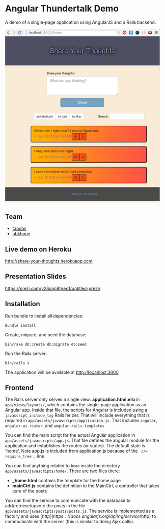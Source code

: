 # Angular Thundertalk Demo

A demo of a single-page application using AngularJS and a Rails backend.

![AngularJS Demo](screenshot_smaller.png)

## Team

* [taodav](https://github.com/taodav)
* [nbkhope](https://github.com/nbkhope)

## Live demo on Heroku

http://share-your-thoughts.herokuapp.com

## Presentation Slides

https://prezi.com/y26anp9tpeo1/untitled-prezi/

## Installation

Run bundle to install all dependencies:

```
bundle install
```

Create, migrate, and seed the database:

```
bin/rake db:create db:migrate db:seed
```

Run the Rails server:

```
bin/rails s
```

The application will be available at [http://localhost:3000](http://localhost:3000)

## Frontend

The Rails server only serves a single view: **application.html.erb** in `app/views/layouts/`, which contains the single-page application as an Angular app. Inside that file, the scripts for Angular is included using a `javascript_include_tag` Rails helper. That will include everything that is required in `app/assets/javascripts/application.js`. That includes `angular`, `angular-ui-router`, and `angular-rails-templates`.

You can find the main script for the actual Angular application in `app/assets/javascripts/app.js`. That file defines the angular module for the application and establishes the routes (or states). The default state is 'home'. Note app.js is included from application.js because of the ` //= require_tree .` line.

You can find anything related to `home` inside the directory `app/assets/javascripts/home/`. There are two files there:

* **_home.html** contains the template for the home page
* **mainCtrl.js** contains the definition to the MainCtrl, a controller that takes care of the posts

You can find the service to communicate with the database to add/retrieve/upvote the posts in the file `app/assets/javascripts/posts/posts.js`. The service is implemented as a factory and uses [$http](https://docs.angularjs.org/api/ng/service/$http) to communicate with the server (this is similar to doing Ajax calls).
